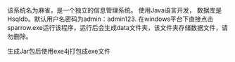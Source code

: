 该系统名为麻雀，是一个独立的信息管理系统。
使用Java语言开发， 数据库是Hsqldb。默认用户名密码为admin：admin123.
在windows平台下直接点击sparrow.exe运行该程序，运行后会生成data文件夹，该文件夹存储数据文件，请勿删除。

生成Jar包后使用exe4j打包成exe文件 
